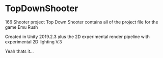 # TopDownShooter
166 Shooter project
Top Down Shooter contains all of the project file for the game Emu Rush

Created in Unity 2019.2.3 plus the 2D experimental render pipeline with experimental 2D lighting V.3

Yeah thats it...
